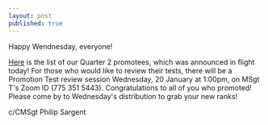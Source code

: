 ```yaml
---
layout: post
published: true
---
```

Happy Wendnesday, everyone!


[Here](https://docs.google.com/document/d/1pXx47V4btdScdLdslEtBqwqzgru7IqbdWl5IdpzI5CE/edit?fbclid=IwAR2YVn7Fw_JwHXPib7KnwZrjx7SXqaDnfQbdFXZr4YqUW-UxIn6Kecynmaw) is the list of our Quarter 2 promotees, which was announced in flight today!
For those who would like to review their tests, there will be a Promotion Test review session Wednesday, 20 January at 1:00pm, on MSgt T's Zoom ID (775 351 5443).
Congratulations to all of you who promoted! Please come by to Wednesday's distribution to grab your new ranks!


c/CMSgt Philip Sargent
